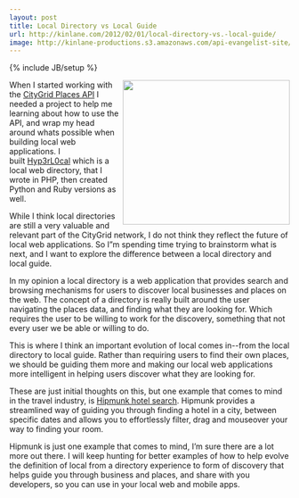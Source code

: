 ```yaml
---
layout: post
title: Local Directory vs Local Guide
url: http://kinlane.com/2012/02/01/local-directory-vs.-local-guide/
image: http://kinlane-productions.s3.amazonaws.com/api-evangelist-site/blog/Hipmunk-Hotel-Search-1.png
---
```

{% include JB/setup %}
<p><a title="Hipmunk Hotel Search" href="http://hipmunk.com/"><img class="aligncenter size-medium wp-image-577" title="Hipmunk-Hotel-Search-1" src="http://www.citygridmedia.com/developer/wp-content/uploads/2012/02/Hipmunk-Hotel-Search-1-300x259.png" alt="" width="300" height="259" align="right" /></a>When I started working with the&nbsp;<a title="CityGrid Places API" href="http://developer.citygridmedia.com/">CityGrid Places API</a>&nbsp;I needed a project to help me learning about how to use the API, and wrap my head around whats possible when building local web applications. I built&nbsp;<a title="Hyp3rL0cal" href="http://hyp3rl0cal.com/">Hyp3rL0cal</a>&nbsp;which is a local web directory, that I wrote in PHP, then created Python and Ruby versions as well.</p>
<p>While I think local directories are still a very valuable and relevant part of the CityGrid network, I do not think they reflect the future of local web applications. So I&rdquo;m spending time trying to brainstorm what is next, and I want to explore the difference between a local directory and local guide.</p>
<p>In my opinion a local directory is a web application that provides search and browsing mechanisms for users to discover local businesses and places on the web. The concept of a directory is really built around the user navigating the places data, and finding what they are looking for. Which requires the user to be willing to work for the discovery, something that not every user we be able or willing to do.</p>
<p>This is where I think an important evolution of local comes in--from the local directory to local guide. Rather than requiring users to find their own places, we should be guiding them more and making our local web applications more intelligent in helping users discover what they are looking for.</p>
<p>These are just initial thoughts on this, but one example that comes to mind in the travel industry, is&nbsp;<a title="Hipmunk Hotel Search" href="http://hipmunk.com/">Hipmunk hotel search</a>. Hipmunk provides a streamlined way of guiding you through finding a hotel in a city, between specific dates and allows you to effortlessly filter, drag and mouseover your way to finding your room.</p>
<p>Hipmunk is just one example that comes to mind, I&rsquo;m sure there are a lot more out there. I will keep hunting for better examples of how to help evolve the definition of local from a directory experience to form of discovery that helps guide you through business and places, and share with you developers, so you can use in your local web and mobile apps.</p>